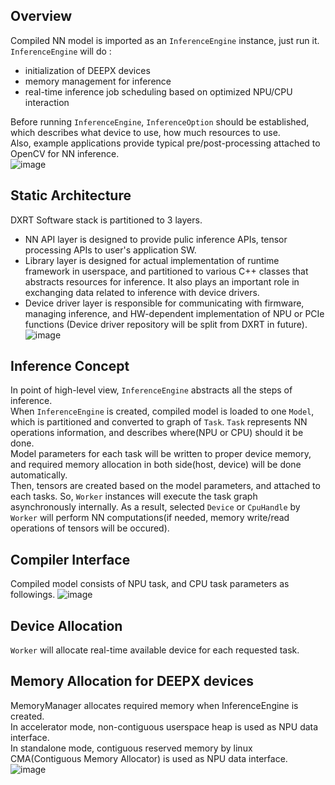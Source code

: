 ## Overview
Compiled NN model is imported as an ```InferenceEngine``` instance, just run it.  
```InferenceEngine``` will do :  
- initialization of DEEPX devices  
- memory management for inference  
- real-time inference job scheduling based on optimized NPU/CPU interaction  

Before running ```InferenceEngine```, ```InferenceOption``` should be established, which describes what device to use, how much resources to use.  
Also, example applications provide typical pre/post-processing attached to OpenCV for NN inference.  
![image](/assets/images/overview.jpg)
## Static Architecture
DXRT Software stack is partitioned to 3 layers.

* NN API layer is designed to provide pulic inference APIs, tensor processing APIs to user's application SW.  
* Library layer is designed for actual implementation of runtime framework in userspace, and partitioned to various C++ classes that abstracts resources for inference. It also plays an important role in exchanging data related to inference with device drivers.  
* Device driver layer is responsible for communicating with firmware, managing inference, and HW-dependent implementation of NPU or PCIe functions (Device driver repository will be split from DXRT in future).  
![image](/assets/images/static_architecture.jpg)

## Inference Concept
In point of high-level view, ```InferenceEngine``` abstracts all the steps of inference.  
When ```InferenceEngine``` is created, compiled model is loaded to one ```Model```, which is partitioned and converted to graph of ```Task```. ```Task``` represents NN operations information, and describes where(NPU or CPU) should it be done.  
Model parameters for each task will be written to proper device memory, and required memory allocation in both side(host, device) will be done automatically.  
Then, tensors are created based on the model parameters, and attached to each tasks. So, ```Worker``` instances will execute the task graph asynchronously internally. As a result, selected ```Device``` or ```CpuHandle``` by ```Worker``` will perform NN computations(if needed, memory write/read operations of tensors will be occured).  
## Compiler Interface
Compiled model consists of NPU task, and CPU task parameters as followings.
![image](/assets/images/inference_concept.jpg)
## Device Allocation
```Worker``` will allocate real-time available device for each requested task.  
## Memory Allocation for DEEPX devices
MemoryManager allocates required memory when InferenceEngine is created.  
In accelerator mode, non-contiguous userspace heap is used as NPU data interface.  
In standalone mode, contiguous reserved memory by linux CMA(Contiguous Memory Allocator) is used as NPU data interface.  
![image](/assets/images/memory_allocation.jpg)

